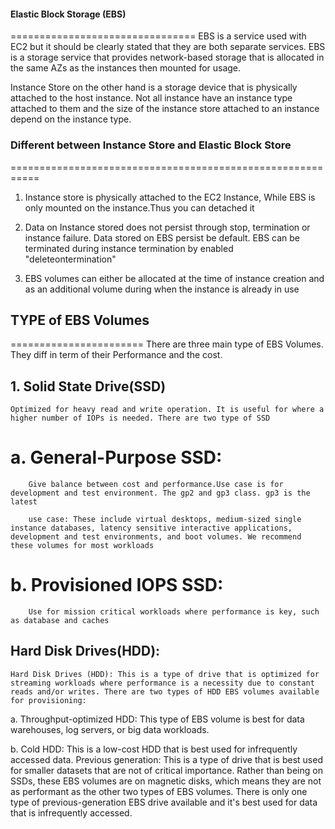 #### Elastic Block Storage (EBS)
================================
EBS is a service used with EC2 but it should be clearly stated that they are both separate services. EBS is a storage service that provides network-based storage that is allocated in the same AZs as the instances then mounted for usage.

Instance Store on the other hand is a storage device that is physically attached to the host instance. Not all instance have an instance type attached to them and the size of the instance store attached to an instance depend on the instance type.

### Different between Instance Store and Elastic Block Store
===========================================================
1. Instance store is physically attached to the EC2 Instance, While EBS is only mounted on the instance.Thus you can detached it

2. Data on Instance stored does not persist through stop, termination or instance failure. Data  stored on EBS persist be default. EBS can be terminated during instance termination by enabled "deleteontermination"

3. EBS volumes can either be allocated at the time of instance creation and as an additional volume during when the instance is already in use 

## TYPE of EBS Volumes
=======================
There are three main type of EBS Volumes. They diff in term of their Performance and the cost.

## 1. Solid State Drive(SSD)
    Optimized for heavy read and write operation. It is useful for where a higher number of IOPs is needed. There are two type of SSD
#     a. General-Purpose SSD:
        Give balance between cost and performance.Use case is for development and test environment. The gp2 and gp3 class. gp3 is the latest
        
        use case: These include virtual desktops, medium-sized single instance databases, latency sensitive interactive applications, development and test environments, and boot volumes. We recommend these volumes for most workloads

#     b. Provisioned IOPS SSD:
        Use for mission critical workloads where performance is key, such as database and caches

## Hard Disk Drives(HDD): 
    Hard Disk Drives (HDD): This is a type of drive that is optimized for streaming workloads where performance is a necessity due to constant reads and/or writes. There are two types of HDD EBS volumes available for provisioning:

a. Throughput-optimized HDD: This type of EBS volume is best for data warehouses, log servers, or big data workloads.

b. Cold HDD: This is a low-cost HDD that is best used for infrequently accessed data.
Previous generation: This is a type of drive that is best used for smaller datasets that are not of critical importance. Rather than being on SSDs, these EBS volumes are on magnetic disks, which means they are not as performant as the other two types of EBS volumes. There is only one type of previous-generation EBS drive available and it's best used for data that is infrequently accessed. 